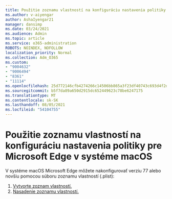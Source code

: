 ```yaml
---
title: Použitie zoznamu vlastností na konfiguráciu nastavenia politiky pre Microsoft Edge v systéme macOS
ms.author: v-aiyengar
author: AshaIyengar21
manager: dansimp
ms.date: 03/24/2021
ms.audience: Admin
ms.topic: article
ms.service: o365-administration
ROBOTS: NOINDEX, NOFOLLOW
localization_priority: Normal
ms.collection: Adm_O365
ms.custom:
- "9004632"
- "9006494"
- "8361"
- "11114"
ms.openlocfilehash: 25d772146cfb4274266c14506bb865a3f23df40743c693d4f2d22cf8ca701e52
ms.sourcegitcommit: b5f7da89a650d2915dc652449623c78be6247175
ms.translationtype: MT
ms.contentlocale: sk-SK
ms.lasthandoff: 08/05/2021
ms.locfileid: "54104755"
---
```

# <a name="use-a-property-list-to-configure-the-policy-settings-for-microsoft-edge-on-macos"></a>Použitie zoznamu vlastností na konfiguráciu nastavenia politiky pre Microsoft Edge v systéme macOS

V systéme macOS Microsoft Edge môžete nakonfigurovať verziu 77 alebo novšiu pomocou súboru zoznamu vlastností (.plist):

1. [Vytvorte zoznam vlastností.](https://go.microsoft.com/fwlink/?linkid=2134726)
1. [Nasadenie zoznamu vlastností.](https://go.microsoft.com/fwlink/?linkid=2134727)
